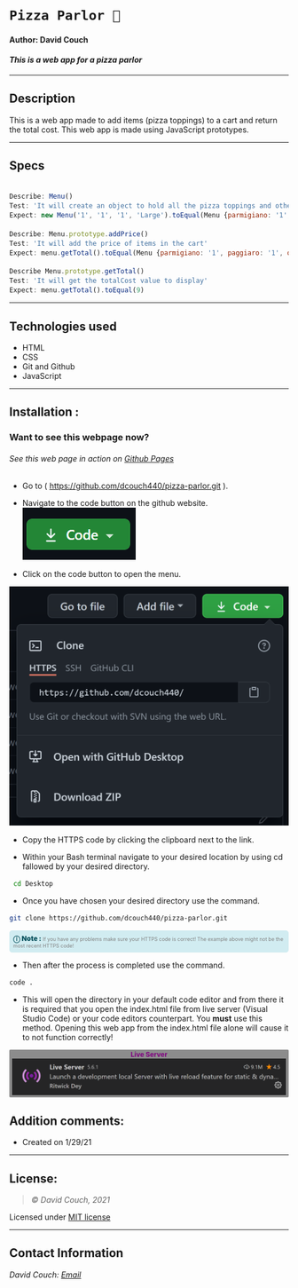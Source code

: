 # `Pizza Parlor 🍕`
#### Author: David Couch
#### *This is a web app for a pizza parlor*

* * *

## Description  
This is a web app made to add items (pizza toppings) to a cart and return the total cost. This web app is made using JavaScript prototypes.

* * *
## Specs
```js

Describe: Menu()
Test: 'It will create an object to hold all the pizza toppings and other options'
Expect: new Menu('1', '1', '1', 'Large').toEqual(Menu {parmigiano: '1', paggiaro: '1', onion: '1', size: 'Large'})

Describe: Menu.prototype.addPrice()
Test: 'It will add the price of items in the cart'
Expect: menu.getTotal().toEqual(Menu {parmigiano: '1', paggiaro: '1', onion: '1', size: 'Large', totalCost: 9})

Describe Menu.prototype.getTotal()
Test: 'It will get the totalCost value to display'
Expect: menu.getTotal().toEqual(9)

```
* * *
## Technologies used
* HTML
* CSS
* Git and Github
* JavaScript
* * *

## Installation : 
### Want to see this webpage now?
###### See this web page in action on [Github Pages]( https://dcouch440.github.io/pizza-parlor/ )

* Go to ( https://github.com/dcouch440/pizza-parlor.git ).

*  Navigate to the code button on the github website.\
![Code button](/img/README/code.PNG)

* Click on the code button to open the menu.

![Github Repo Example](/img/README/HTTPS.png)

- Copy the HTTPS code by clicking the clipboard next to the link.

- Within your Bash terminal navigate to your desired location by using cd fallowed by your desired directory.
```bash
 cd Desktop
``` 

- Once you have chosen your desired directory use the command.
```bash 
git clone https://github.com/dcouch440/pizza-parlor.git
```

<div 
  style="
    background-color: #d1ecf1; 
    color: grey; padding: 6px; 
    font-size: 9px; 
    border-radius: 5px; 
    border: 1px solid #d4ecf1; 
    margin-bottom: 12px"
> 
  <span 
    style="
      font-size: 12px; 
      font-weight: 600; 
      color: #0c5460;"
  >
    ⓘ
  </span>
  <span 
    style="
      font-size: 12px; 
      font-weight: 900; 
      color: #0c5460;
      margin-bottom: 24px"
  >
    Note : 
  </span> 
  If you have any problems make sure your HTTPS code is correct! The example above might not be the most recent HTTPS code!
</div>

* Then after the process is completed use the command.

``` bash
code .
```
* This will open the directory in your default code editor and from there it is required that you open the index.html file from live server (Visual Studio Code) or your code editors counterpart. You <strong>must</strong> use this method. Opening this web app from the index.html file alone will cause it to not function correctly!

<p 
  style="
    font-size: 12px; 
    background-color: #8c8c8c; 
    border-radius: 2px; 
    padding: 1px 5px; 
    text-align: center; 
    color: white; 
    margin-bottom: 24px"
>
  <span style="font-weight: 700; color: purple">Live Server</span>
  <img src="img/README/liveServer.PNG">
</p>


## Addition comments:
* Created on 1/29/21


* * *

## License:
> *&copy; David Couch, 2021*

Licensed under [MIT license](https://mit-license.org/)

* * *

## Contact Information
_David Couch: [Email](dcouch440@gmail.com)_